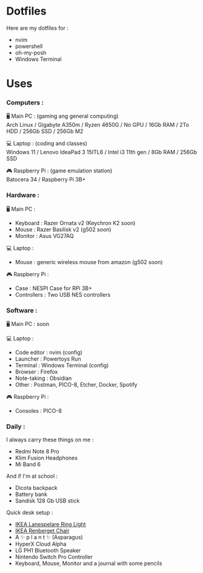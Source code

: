 # Dotfiles

Here are my dotfiles for :

- nvim
- powershell
- oh-my-posh
- Windows Terminal

# Uses

### Computers :

🖥️ Main PC : (gaming ang general computing) <br>Arch Linux / Gigabyte A350m / Ryzen 4650G / No GPU / 16Gb RAM / 2To HDD / 256Gb SSD / 256Gb M2 

💻 Laptop : (coding and classes)<br> Windows 11 / Lenovo IdeaPad 3 15ITL6 / Intel i3 11th gen / 8Gb RAM / 256Gb SSD 

🎮 Raspberry Pi : (game emulation station)<br> Batocera 34 / Raspberry Pi 3B+

### Hardware : 

🖥️ Main PC :

- Keyboard : Razer Ornata v2 (Keychron K2 soon)
- Mouse : Razer Basilisk v2 (g502 soon)
- Monitor : Asus VG27AQ

💻 Laptop : 

- Mouse : generic wireless mouse from amazon (g502 soon)

🎮 Raspberry Pi :

- Case : NESPI Case for RPi 3B+
- Controllers : Two USB NES controllers

### Software :

🖥️ Main PC : soon

💻 Laptop : 

- Code editor : nvim (config)
- Launcher : Powertoys Run
- Terminal : Windows Terminal (config)
- Browser : Firefox
- Note-taking : Obsidian
- Other : Postman, PICO-8, Etcher, Docker, Spotify

🎮 Raspberry Pi :

- Consoles : PICO-8

### Daily :

I always carry these things on me :

- Redmi Note 8 Pro
- Klim Fusion Headphones
- Mi Band 6

And if I'm at school :
- Dicota backpack
- Battery bank
- Sandisk 128 Gb USB stick

Quick desk setup :
- [IKEA Lanespelare Ring Light](https://www.ikea.com/fr/fr/p/lanespelare-anneau-lumin-av-support-telephone-10514358/)
- [IKEA Renberget Chair](https://www.ikea.com/fr/fr/p/renberget-chaise-pivotante-bomstad-noir-60493546/)
- A ✨ p l a n t ✨ (Asparagus)
- HyperX Cloud Alpha 
- LG PH1 Bluetooth Speaker
- Nintendo Switch Pro Controller
- Keyboard, Mouse, Monitor and a journal with some pencils 


 

